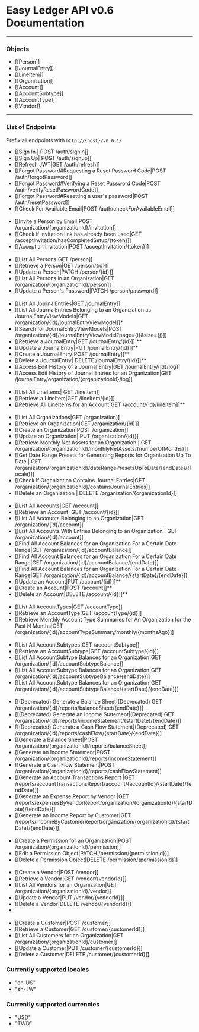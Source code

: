 # Easy Ledger API v0.6 Documentation
___

### Objects
- [[Person]]
- [[JournalEntry]]
- [[LineItem]]
- [[Organization]]
- [[Account]]
- [[AccountSubtype]]
- [[AccountType]]
- [[Vendor]]
___
### List of Endpoints

Prefix all endpoints with `http://{host}/v0.6.1/`
- [[Sign In | POST /auth/signin]]
- [[Sign Up| POST /auth/signup]]
- [[Refresh JWT|GET /auth/refresh]]
- [[Forgot Password#Requesting a Reset Password Code|POST /auth/forgotPassword]]
- [[Forgot Password#Verifying a Reset Password Code|POST /auth/verifyResetPasswordCode]]
- [[Forgot Password#Resetting a user's password|POST /auth/resetPassword]]
- [[Check For Available Email|POST /auth/checkForAvailableEmail]]
<br/><br/>
- [[Invite a Person by Email|POST /organization/{organizationId}/invitation]]
- [[Check if invitation link has already been used|GET /acceptInvitation/hasCompletedSetup/{token}]]
- [[Accept an invitation|POST /acceptInvitation/{token}]]
<br/><br/>
- [[List All Persons|GET /person]]
- [[Retrieve a Person|GET /person/{id}]]
- [[Update a Person|PATCH /person/{id}]]
- [[List All Persons in an Organization|GET /organization/{organizationId}/person]]
- [[Update a Person's Password|PATCH /person/password]]
<br/> <br/>
- [[List All JournalEntries|GET /journalEntry]]
- [[List All JournalEntries Belonging to an Organization as JournalEntryViewModels|GET /organization/{id}/journalEntryViewModel]]*
- [[Search for JournalEntryViewModels|POST /organization/{id}/journalEntryViewModel?page={i}&size={j}]]
- [[Retrieve a JournalEntry|GET /journalEntry/{id}]] **
- [[Update a JournalEntry|PUT /journalEntry/{id}]]**
- [[Create a JournalEntry|POST /journalEntry]]**
- [[Delete a JournalEntry| DELETE /journalEntry/{id}]]**
- [[Access Edit History of a Journal Entry|GET /journalEntry/{id}/log]]
- [[Access Edit History of Journal Entries for an Organization|GET /journalEntry/organization/{organizationId}/log]]
<br/><br/>
- [[List All LineItems| GET /lineItem]]
- [[Retrieve a LineItem|GET /lineItem/{id}]]
- [[Retrieve All LineItems for an Account|GET /account/{id}/lineItem]]**
<br/><br/>
- [[List All Organizations|GET /organization]]
- [[Retrieve an Organization|GET /organization/{id}]]
- [[Create an Organization|POST /organization]]
- [[Update an Organization| PUT /organization/{id}]]
- [[Retrieve Monthly Net Assets for an Organization | GET /organization/{organizationId}/monthlyNetAssets/{numberOfMonths}]]
- [[Get Date Range Presets for Generating Reports for Organization Up To Date | GET /organization/{organizationId}/dateRangePresetsUpToDate/{endDate}/{locale}]]
- [[Check if Organization Contains Journal Entries|GET /organization/{organizationId}/containsJournalEntries]]
- [[Delete an Organization | DELETE /organization/{organizationId}]]
<br/><br/>
- [[List All Accounts|GET /account]]
- [[Retrieve an Account| GET /account/{id}]]
- [[List All Accounts Belonging to an Organization|GET /organization/{id}/account]]
- [[List All Accounts With Entries Belonging to an Organization | GET /organization/{id}/account]]
- [[Find All Account Balances for an Organization For a Certain Date Range|GET /organization/{id}/accountBalance]]
- [[Find All Account Balances for an Organization For a Certain Date Range|GET /organization/{id}/accountBalance/{endDate}]]
- [[Find All Account Balances for an Organization For a Certain Date Range|GET /organization/{id}/accountBalance/{startDate}/{endDate}]]
- [[Update an Account|PUT /account/{id}]]**
- [[Create an Account|POST /account]]**
- [[Delete an Account|DELETE /account/{id}]]**
<br/><br/>
- [[List All AccountTypes|GET /accountType]]
- [[Retrieve an AccountType|GET /accountType/{id}]]
- [[Retrieve Monthly Account Type Summaries for An Organization for the Past N Months|GET /organization/{id}/accountTypeSummary/monthly/{monthsAgo}]]
<br/><br/>
- [[List All AccountSubtypes|GET /accountSubtype]]
- [[Retrieve an AccountSubtype|GET /accountSubtype/{id}]]
- [[List All AccountSubtype Balances for an Organization|GET /organization/{id}/accountSubtypeBalance]]
- [[List All AccountSubtype Balances for an Organization|GET /organization/{id}/accountSubtypeBalance/{endDate}]]
- [[List All AccountSubtype Balances for an Organization|GET /organization/{id}/accountSubtypeBalance/{startDate}/{endDate}]]
<br/><br/>
- [[(Deprecated) Generate a Balance Sheet|(Deprecated) GET /organization/{id}/reports/balanceSheet/{endDate}]]
- [[(Deprecated) Generate an Income Statement|(Deprecated) GET /organization/{id}/reports/incomeStatement/{startDate}/{endDate}]]
- [[(Deprecated) Generate a Cash Flow Statement|(Deprecated) GET /organization/{id}/reports/cashFlow/{startDate}/{endDate}]]
- [[Generate a Balance Sheet|POST /organization/{organizationId}/reports/balanceSheet]]
- [[Generate an Income Statement|POST /organization/{organizationId}/reports/incomeStatement]]
- [[Generate a Cash Flow Statement|POST /organization/{organizationId}/reports/cashFlowStatement]]
- [[Generate an Account Transactions Report |GET /reports/accountTransactionsReport/account/{accountId}/{startDate}/{endDate}]]
- [[Generate an Expense Report by Vendor |GET /reports/expensesByVendorReport/organization/{organizationId}/{startDate}/{endDate}]]
- [[Generate an Income Report by Customer|GET /reports/incomeByCustomerReport/organization/{organizationId}/{startDate}/{endDate}]]
<br/><br/>
- [[Create a Permission for an Organization|POST /organization/{organizationId}/permission]]
- [[Edit a Permission Object|PATCH /permission/{permissionId}]]
- [[Delete a Permission Object|DELETE /permission/{permissionId}]]
<br/><br/>
- [[Create a Vendor|POST /vendor]]
- [[Retrieve a Vendor|GET /vendor/{vendorId}]]
- [[List All Vendors for an Organization|GET /organization/{organizationId}/vendor]]
- [[Update a Vendor|PUT /vendor/{vendorId}]]
- [[Delete a Vendor|DELETE /vendor/{vendorId}]]
- <br/><br/>
- [[Create a Customer|POST /customer]]
- [[Retrieve a Customer|GET /customer/{customerId}]]
- [[List All Customers for an Organization|GET /organization/{organizationId}/customer]]
- [[Update a Customer|PUT /customer/{customerId}]]
- [[Delete a Customer|DELETE /customer/{customerId}]]



### Currently supported locales
- "en-US"
- "zh-TW"
### Currently supported currencies
- "USD"
- "TWD"